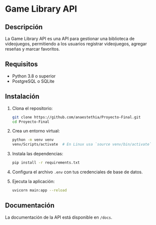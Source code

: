 # Game Library API

## Descripción
La Game Library API es una API para gestionar una biblioteca de videojuegos, permitiendo a los usuarios registrar videojuegos, agregar reseñas y marcar favoritos.

## Requisitos
- Python 3.8 o superior
- PostgreSQL o SQLite

## Instalación

1. Clona el repositorio:
   ```bash
   git clone https://github.com/anaestethia/Proyecto-Final.git
   cd Proyecto-Final
   ```

2. Crea un entorno virtual:
   ```bash
   python -m venv venv
   venv/Scripts/activate  # En Linux usa `source venv/bin/activate`
   ```

3. Instala las dependencias:
   ```bash
   pip install -r requirements.txt
   ```

4. Configura el archivo `.env` con tus credenciales de base de datos.

5. Ejecuta la aplicación:
   ```bash
   uvicorn main:app --reload
   ```

## Documentación
La documentación de la API está disponible en `/docs`.